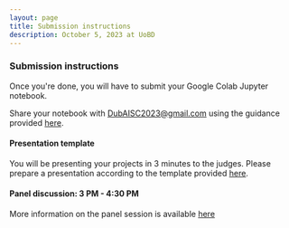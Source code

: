 ```yaml
---
layout: page
title: Submission instructions
description: October 5, 2023 at UoBD 
---
```


### Submission instructions

Once you're done, you will have to submit your Google Colab Jupyter notebook. 

Share your notebook with DubAISC2023@gmail.com using the guidance provided [here](https://research.google.com/colaboratory/faq.html).


#### Presentation template
  
You will be presenting your projects in 3 minutes to the judges. 
Please prepare a presentation according to the template provided [here](https://docs.google.com/presentation/d/11tE3jLWOdaEPhMsoWNvAEnFpINp9zjm2ZWelGsYOyDw/edit?usp=sharing). 

#### Panel discussion: 3 PM - 4:30 PM <br>
More information on the panel session is available [here](https://www.birmingham.ac.uk/dubai/events/2023/the-future-of-ai-in-education.aspx)

